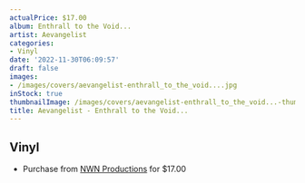 ```yaml
---
actualPrice: $17.00
album: Enthrall to the Void...
artist: Aevangelist
categories:
- Vinyl
date: '2022-11-30T06:09:57'
draft: false
images:
- /images/covers/aevangelist-enthrall_to_the_void....jpg
inStock: true
thumbnailImage: /images/covers/aevangelist-enthrall_to_the_void...-thumb.jpg
title: Aevangelist - Enthrall to the Void...
---
```


## Vinyl
* Purchase from [NWN Productions](http://shop.nwnprod.com/index.php?route=product/product&path=75&product_id=2729&sort=pd.name&order=ASC) for $17.00
